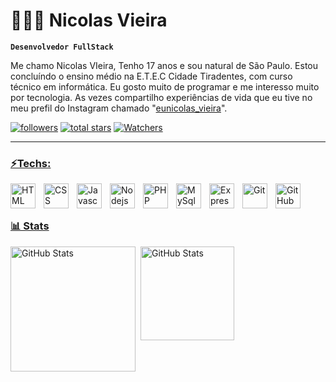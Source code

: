 #  🧑🏿‍💻 Nicolas Vieira

**`Desenvolvedor FullStack`**

Me chamo Nicolas VIeira, Tenho 17 anos e sou natural de São Paulo.
Estou concluíndo o ensino médio na E.T.E.C Cidade Tiradentes, com curso técnico em informática. Eu gosto muito de programar e me interesso muito por tecnologia. As vezes compartilho experiências de vida que eu tive no meu prefil do Instagram chamado "[eunicolas_vieira](https://www.instagram.com/eunicolas_vieira?igsh=MXRpNjFudWRqNndhag==)".


   <p align="left">
      <a href="https://github.com/NiasVl?tab=followers">
         <img alt="followers" title="Follow me on Github" src="https://custom-icon-badges.demolab.com/github/followers/NiasVl?color=236ad3&labelColor=1155ba&style=for-the-badge&logo=github&label=Followers&logoColor=white"/></a>
      <a href="https://github.com/NiasVl?tab=followers">
         <img alt="total stars" title="Total stars on GitHub" src="https://custom-icon-badges.demolab.com/github/stars/NiasVl?color=FFD159&style=for-the-badge&labelColor=f1c232&logo=star&logoColor=grey"/></a>
      <a  href="https://github.com/NiasVl">
        <img alt="Watchers" title="watchers from GitHub" src="https://custom-icon-badges.demolab.com/github/watchers/NiasVl/NiasVl?logo=eye&style=for-the-badge&color=DCDCDC&labelColor=ffffff&logoColor=black">
   </p>

---

### ⚡Techs:

<img
    align="left"
    alt="HTML"
    width="40px"
    style="padding-right: 10px;"
 src="https://cdn.jsdelivr.net/gh/devicons/devicon@latest/icons/html5/html5-original-wordmark.svg" />

<img 
    align="left"
    alt="CSS"
    width="40px"
    style="padding-right: 10px;"
src="https://cdn.jsdelivr.net/gh/devicons/devicon@latest/icons/css3/css3-original-wordmark.svg" />
         
<img 
    align="left"
    alt="Javascript"
    width="40px"
    style="padding-right: 10px;"
src="https://cdn.jsdelivr.net/gh/devicons/devicon@latest/icons/javascript/javascript-original.svg" />

<img 
    align="left"
    alt="Nodejs"
    width="40px"
    style="padding-right: 10px;"
src="https://cdn.jsdelivr.net/gh/devicons/devicon@latest/icons/nodejs/nodejs-original-wordmark.svg" />

<img 
    align="left"
    alt="PHP"
    width="40px"
    style="padding-right: 10px;"
src="https://cdn.jsdelivr.net/gh/devicons/devicon@latest/icons/php/php-original.svg" />
          

<img 
    align="left"
    alt="MySql"
    width="40px"
    style="padding-right: 10px;"
src="https://cdn.jsdelivr.net/gh/devicons/devicon@latest/icons/mysql/mysql-original-wordmark.svg" />


<img 
    align="left"
    alt="Express"
    width="40px"
    style="padding-right: 10px;"
src="https://cdn.jsdelivr.net/gh/devicons/devicon@latest/icons/express/express-original.svg" />
          
<img 
    align="left"
    alt="Git"
    width="40px"
    style="padding-right: 10px;"
src="https://cdn.jsdelivr.net/gh/devicons/devicon@latest/icons/git/git-plain-wordmark.svg" />
          
<img 
    align="left"
    alt="GitHub"
    width="40px"
    style="padding-right: 10px;"
src="https://cdn.jsdelivr.net/gh/devicons/devicon@latest/icons/github/github-original.svg" />



<br/>
<br/>

### 📊 Stats

<img 
    align="left"
    alt="GitHub Stats"
    height="200"
    style="padding-right: 5px !important;"
    src="https://github-readme-stats.vercel.app/api?username=NiasVl&show_icons=true&theme=highcontrast&include_all_commits=true"
    />

<img 
    align="left"
    alt="GitHub Stats"
    height="150"
    src="https://github-readme-stats.vercel.app/api/top-langs/?username=NiasVl&theme=highcontrast&layout=compact&custom-title=Tecnologias&langs_count=5"
    />
